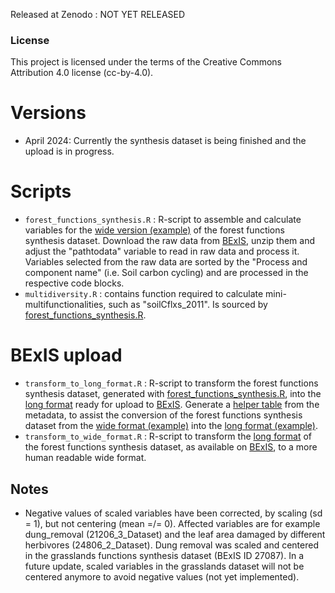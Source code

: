 Released at Zenodo : NOT YET RELEASED

### License

This project is licensed under the terms of the Creative Commons Attribution 4.0 license (cc-by-4.0).

# Versions

- April 2024: Currently the synthesis dataset is being finished and the upload is in progress.

# Scripts

- `forest_functions_synthesis.R` : R-script to assemble and calculate variables for the [wide version (example)](https://github.com/biodiversity-exploratories-synthesis/Synthesis_dataset_functions_forest/blob/main/BE_synthesis_forest_dat_wide_example.txt) of the forest functions synthesis dataset. Download the raw data from [BExIS](https://www.bexis.uni-jena.de/ddm), unzip them and adjust the "pathtodata" variable to read in raw data and process it. Variables selected from the raw data are sorted by the "Process and component name" (i.e. Soil carbon cycling) and are processed in the respective code blocks.
- `multidiversity.R` : contains function required to calculate mini-multifunctionalities, such as "soilCflxs_2011". Is sourced by [forest_functions_synthesis.R](https://github.com/biodiversity-exploratories-synthesis/Synthesis_dataset_functions_forest/blob/main/forest_functions_synthesis.R).

# BExIS upload

- `transform_to_long_format.R` : R-script to transform the forest functions synthesis dataset, generated with [forest_functions_synthesis.R](https://github.com/biodiversity-exploratories-synthesis/Synthesis_dataset_functions_forest/blob/main/forest_functions_synthesis.R), into the [long format](https://github.com/biodiversity-exploratories-synthesis/Synthesis_dataset_functions_forest/blob/main/synthesis_dataset_functions_forest_long_example.txt) ready for upload to [BExIS](https://www.bexis.uni-jena.de/ddm). Generate a [helper table](https://github.com/biodiversity-exploratories-synthesis/Synthesis_dataset_functions_forest/blob/main/forest_functions_helper.txt) from the metadata, to assist the conversion of the forest functions synthesis dataset from the [wide format (example)](https://github.com/biodiversity-exploratories-synthesis/Synthesis_dataset_functions_forest/blob/main/BE_synthesis_forest_dat_wide_example.txt) into the [long format (example)](https://github.com/biodiversity-exploratories-synthesis/Synthesis_dataset_functions_forest/blob/main/synthesis_dataset_functions_forest_long_example.txt).
- `transform_to_wide_format.R` : R-script to transform the [long format](https://github.com/biodiversity-exploratories-synthesis/Synthesis_dataset_functions_forest/blob/main/synthesis_dataset_functions_forest_long_example.txt) of the forest functions synthesis dataset, as available on [BExIS](https://www.bexis.uni-jena.de/ddm), to a more human readable wide format.

## Notes

- Negative values of scaled variables have been corrected, by scaling (sd = 1), but not centering (mean =/= 0). Affected variables are for example dung_removal (21206_3_Dataset) and the leaf area damaged by different herbivores (24806_2_Dataset). Dung removal was scaled and centered in the grasslands functions synthesis dataset (BExIS ID 27087). In a future update, scaled variables in the grasslands dataset will not be centered anymore to avoid negative values (not yet implemented).
